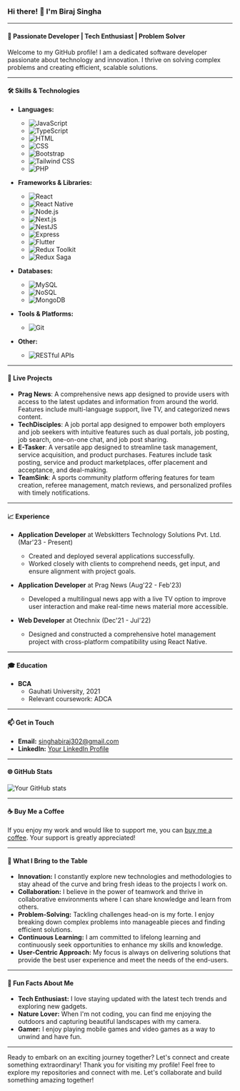### Hi there! 👋 I'm Biraj Singha

---

#### 🔧 **Passionate Developer | Tech Enthusiast | Problem Solver**

Welcome to my GitHub profile! I am a dedicated software developer passionate about technology and innovation. I thrive on solving complex problems and creating efficient, scalable solutions.

---

#### 🛠 **Skills & Technologies**

- **Languages:**
  - ![JavaScript](https://img.shields.io/badge/-JavaScript-000?&logo=JavaScript)
  - ![TypeScript](https://img.shields.io/badge/-TypeScript-000?&logo=TypeScript)
  - ![HTML](https://img.shields.io/badge/-HTML-000?&logo=HTML5)
  - ![CSS](https://img.shields.io/badge/-CSS-000?&logo=CSS3&logoColor=1572B6)
  - ![Bootstrap](https://img.shields.io/badge/-Bootstrap-000?&logo=Bootstrap)
  - ![Tailwind CSS](https://img.shields.io/badge/-Tailwind_CSS-000?&logo=TailwindCSS)
  - ![PHP](https://img.shields.io/badge/-PHP-000?&logo=PHP)

- **Frameworks & Libraries:**
  - ![React](https://img.shields.io/badge/-React-000?&logo=React)
  - ![React Native](https://img.shields.io/badge/-React_Native-000?&logo=React)
  - ![Node.js](https://img.shields.io/badge/-Node.js-000?&logo=Node.js)
  - ![Next.js](https://img.shields.io/badge/-Next.js-000?&logo=Next.js)
  - ![NestJS](https://img.shields.io/badge/-NestJS-000?&logo=NestJS)
  - ![Express](https://img.shields.io/badge/-Express-000?&logo=Express)
  - ![Flutter](https://img.shields.io/badge/-Flutter-000?&logo=Flutter)
  - ![Redux Toolkit](https://img.shields.io/badge/-Redux_Toolkit-000?&logo=Redux)
  - ![Redux Saga](https://img.shields.io/badge/-Redux_Saga-000?&logo=Redux)

- **Databases:**
  - ![MySQL](https://img.shields.io/badge/-MySQL-000?&logo=MySQL)
  - ![NoSQL](https://img.shields.io/badge/-NoSQL-000)
  - ![MongoDB](https://img.shields.io/badge/-MongoDB-000?&logo=MongoDB)

- **Tools & Platforms:**
  - ![Git](https://img.shields.io/badge/-Git-000?&logo=Git)

- **Other:**
  - ![RESTful APIs](https://img.shields.io/badge/-RESTful_APIs-000)

---

#### 🌟 **Live Projects**

- **Prag News**: A comprehensive news app designed to provide users with access to the latest updates and information from around the world. Features include multi-language support, live TV, and categorized news content.
- **TechDisciples**: A job portal app designed to empower both employers and job seekers with intuitive features such as dual portals, job posting, job search, one-on-one chat, and job post sharing.
- **E-Tasker**: A versatile app designed to streamline task management, service acquisition, and product purchases. Features include task posting, service and product marketplaces, offer placement and acceptance, and deal-making.
- **TeamSink**: A sports community platform offering features for team creation, referee management, match reviews, and personalized profiles with timely notifications.

---

#### 📈 **Experience**

- **Application Developer** at Webskitters Technology Solutions Pvt. Ltd. (Mar'23 - Present)
  - Created and deployed several applications successfully.
  - Worked closely with clients to comprehend needs, get input, and ensure alignment with project goals.
  
- **Application Developer** at Prag News (Aug'22 - Feb'23)
  - Developed a multilingual news app with a live TV option to improve user interaction and make real-time news material more accessible.
  
- **Web Developer** at Otechnix (Dec'21 - Jul'22)
  - Designed and constructed a comprehensive hotel management project with cross-platform compatibility using React Native.

---

#### 🎓 **Education**

- **BCA**
  - Gauhati University, 2021
  - Relevant coursework: ADCA

---

#### 📫 **Get in Touch**

- **Email:** [singhabiraj302@gmail.com](mailto:singhabiraj302@gmail.com)
- **LinkedIn:** [Your LinkedIn Profile](https://in.linkedin.com/in/biraj-singha)

---

#### 🌐 **GitHub Stats**

![Your GitHub stats](https://github-readme-stats.vercel.app/api?username=birajsingha&show_icons=true&theme=radical)

---

#### ☕ **Buy Me a Coffee**

If you enjoy my work and would like to support me, you can [buy me a coffee](https://www.buymeacoffee.com/your-username). Your support is greatly appreciated!

---

#### 🚀 **What I Bring to the Table**

- **Innovation:** I constantly explore new technologies and methodologies to stay ahead of the curve and bring fresh ideas to the projects I work on.
- **Collaboration:** I believe in the power of teamwork and thrive in collaborative environments where I can share knowledge and learn from others.
- **Problem-Solving:** Tackling challenges head-on is my forte. I enjoy breaking down complex problems into manageable pieces and finding efficient solutions.
- **Continuous Learning:** I am committed to lifelong learning and continuously seek opportunities to enhance my skills and knowledge.
- **User-Centric Approach:** My focus is always on delivering solutions that provide the best user experience and meet the needs of the end-users.

---

#### 🎉 **Fun Facts About Me**

- **Tech Enthusiast:** I love staying updated with the latest tech trends and exploring new gadgets.
- **Nature Lover:** When I'm not coding, you can find me enjoying the outdoors and capturing beautiful landscapes with my camera.
- **Gamer:** I enjoy playing mobile games and video games as a way to unwind and have fun.

---

Ready to embark on an exciting journey together? Let's connect and create something extraordinary! Thank you for visiting my profile! Feel free to explore my repositories and connect with me. Let's collaborate and build something amazing together!


